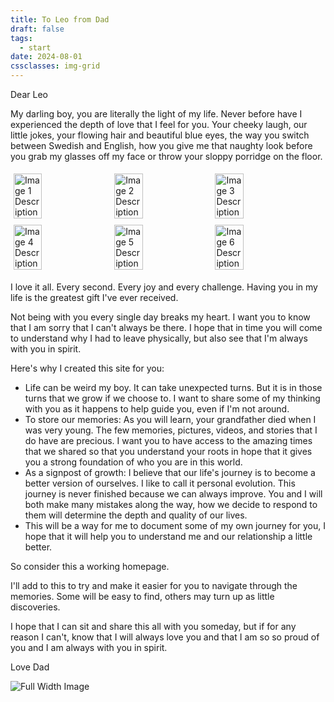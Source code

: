 ```yaml
---
title: To Leo from Dad
draft: false
tags:
  - start
date: 2024-08-01
cssclasses: img-grid
---
```


Dear Leo

My darling boy, you are literally the light of my life. Never before have I experienced the depth of love that I feel for you. Your cheeky laugh, our little jokes, your flowing hair and beautiful blue eyes, the way you switch between Swedish and English, how you give me that naughty look before you grab my glasses off my face or throw your sloppy porridge on the floor.

<div style="display: flex; flex-wrap: wrap;">
  <img src="images/Leo-glasses/IMG_4739.JPG" style="width: 30%; margin: 5px;" alt="Image 1 Description">
  <img src="images/Leo-glasses/IMG_4740.JPG" style="width: 30%; margin: 5px;" alt="Image 2 Description">
  <img src="images/Leo-glasses/IMG_4741.JPG" style="width: 30%; margin: 5px;" alt="Image 3 Description">
  <img src="images/Leo-glasses/IMG_4743.JPG" style="width: 30%; margin: 5px;" alt="Image 4 Description">
  <img src="images/Leo-glasses/IMG_4744.JPG" style="width: 30%; margin: 5px;" alt="Image 5 Description">
  <img src="images/Leo-glasses/IMG_4746.JPG" style="width: 30%; margin: 5px;" alt="Image 6 Description">
</div>


I love it all. Every second. Every joy and every challenge. Having you in my life is the greatest gift I've ever received.

Not being with you every single day breaks my heart. I want you to know that I am sorry that I can't always be there. I hope that in time you will come to understand why I had to leave physically, but also see that I'm always with you in spirit.

Here's why I created this site for you:

- Life can be weird my boy. It can take unexpected turns. But it is in those turns that we grow if we choose to. I want to share some of my thinking with you as it happens to help guide you, even if I'm not around.
- To store our memories: As you will learn, your grandfather died when I was very young. The few memories, pictures, videos, and stories that I do have are precious. I want you to have access to the amazing times that we shared so that you understand your roots in hope that it gives you a strong foundation of who you are in this world.
- As a signpost of growth: I believe that our life's journey is to become a better version of ourselves. I like to call it personal evolution. This journey is never finished because we can always improve. You and I will both make many mistakes along the way, how we decide to respond to them will determine the depth and quality of our lives.
- This will be a way for me to document some of my own journey for you, I hope that it will help you to understand me and our relationship a little better.

So consider this a working homepage.

I'll add to this to try and make it easier for you to navigate through the memories. Some will be easy to find, others may turn up as little discoveries.

I hope that I can sit and share this all with you someday, but if for any reason I can't, know that I will always love you and that I am so so proud of you and I am always with you in spirit.

Love Dad

![Full Width Image](images/misc/leo-dad-boras.jpg)
